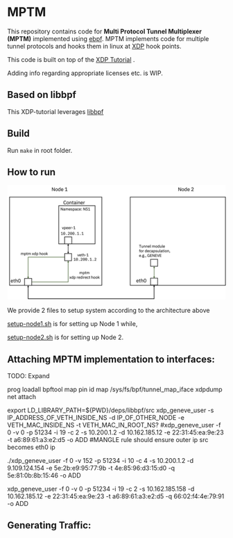 # MPTM

This repository contains code for **Multi Protocol Tunnel Multiplexer (MPTM)** implemented using [ebpf](https://ebpf.io/).
MPTM implements code for multiple tunnel protocols and hooks them in linux at [XDP](https://www.iovisor.org/technology/xdp) hook points.

This code is built on top of the [XDP Tutorial](https://github.com/xdp-project/xdp-tutorial) .

Adding info regarding appropriate licenses etc. is WIP.

## Based on libbpf

This XDP-tutorial leverages [libbpf](https://github.com/libbpf/libbpf/)

## Build

Run ``make`` in root folder.

## How to run
![System setup for testing](docs/setup.png "System setup for testing")

We provide 2 files to setup system according to the architecture above

[setup-node1.sh](./setup/setup-node1.sh) is for setting up Node 1 while,

[setup-node2.sh](./setup/setup-node2.sh) is for setting up Node 2.


## Attaching MPTM implementation to interfaces:

TODO: Expand

prog loadall
bpftool map pin id map /sys/fs/bpf/tunnel_map_iface
xdpdump net attach

export LD_LIBRARY_PATH=${PWD}/deps/libbpf/src
xdp_geneve_user -s IP_ADDRESS_OF_VETH_INSIDE_NS -d IP_OF_OTHER_NODE -e VETH_MAC_INSIDE_NS -t VETH_MAC_IN_ROOT_NS?
#xdp_geneve_user -f 0 -v 0 -p 51234 -i 19 -c 2 -s 10.200.1.2 -d 10.162.185.12 -e 22:31:45:ea:9e:23 -t a6:89:61:a3:e2:d5 -o  ADD
#MANGLE rule should ensure outer ip src becomes eth0 ip

./xdp_geneve_user -f 0 -v 152 -p 51234 -i 10 -c 4 -s 10.200.1.2 -d 9.109.124.154 -e 5e:2b:e9:95:77:9b -t 4e:85:96:d3:15:d0 -q 5e:81:0b:8b:15:46 -o ADD

 xdp_geneve_user -f 0 -v 0 -p 51234 -i 19 -c 2 -s 10.162.185.158 -d 10.162.185.12 -e 22:31:45:ea:9e:23 -t a6:89:61:a3:e2:d5 -q 66:02:f4:4e:79:91 -o  ADD 

## Generating Traffic:
